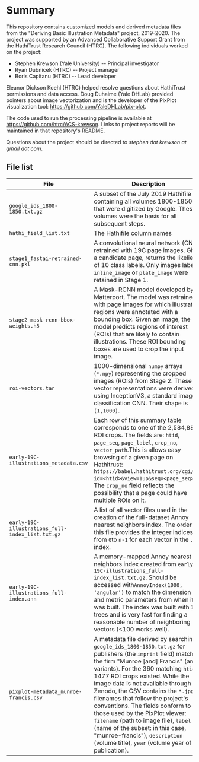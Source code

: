 # Summary

This repository contains customized models and derived metadata files from the "Deriving Basic Illustration Metadata" project, 2019-2020. The project was supported by an Advanced Collaborative Support Grant from the HathiTrust Research Council (HTRC). The following individuals worked on the project:

- Stephen Krewson (Yale University) -- Principal investigator
- Ryan Dubnicek (HTRC) -- Project manager
- Boris Capitanu (HTRC) -- Lead developer

Eleanor Dickson Koehl (HTRC) helped resolve questions about HathiTrust permissions and data access. Doug Duhaime (Yale DHLab) provided pointers about image vectorization and is the developer of the PixPlot visualization tool: https://github.com/YaleDHLab/pix-plot.

The code used to run the processing pipeline is available at https://github.com/htrc/ACS-krewson. Links to project reports will be maintained in that repository's README.

Questions about the project should be directed to *stephen dot krewson at gmail dot com*.

## File list

| File                                             | Description                                                  |
| ------------------------------------------------ | ------------------------------------------------------------ |
| `google_ids_1800-1850.txt.gz`                    | A subset of the July 2019 Hathifile containing all volumes 1800-1850 that were digitized by Google. These volumes were the basis for all subsequent steps. |
| `hathi_field_list.txt`                           | The Hathifile column names                                   |
| `stage1_fastai-retrained-cnn.pkl`                | A convolutional neural network (CNN) retrained with 19C page images. Given a candidate page, returns the likeliest of 10 class labels. Only images labeled `inline_image` or `plate_image` were retained in Stage 1. |
| `stage2_mask-rcnn-bbox-weights.h5`               | A Mask-RCNN model developed by Matterport. The model was retrained with page images for which illustrated regions were annotated with a bounding box. Given an image, the model predicts regions of interest (ROIs) that are likely to contain illustrations. These ROI bounding boxes are used to crop the input image. |
| `roi-vectors.tar`                                | 1000-dimensional `numpy` arrays (`*.npy`) representing the cropped images (ROIs) from Stage 2. These vector representations were derived using InceptionV3, a standard image classification CNN. Their shape is `(1,1000)`. |
| `early-19C-illustrations_metadata.csv`           | Each row of this summary table corresponds to one of the 2,584,888 ROI crops. The fields are: `htid`, `page_seq`, `page_label`, `crop_no`, `vector_path`.This is allows easy browsing of a given page on Hathitrust: `https://babel.hathitrust.org/cgi/pt?id=<htid>&view=1up&seq=<page_seq>`. The `crop_no` field reflects the possibility that a page could have multiple ROIs on it. |
| `early-19C-illustrations_full-index_list.txt.gz` | A list of all vector files used in the creation of the full-dataset Annoy nearest neighbors index. The order in this file provides the integer indices from `0`to `n-1` for each vector in the `.ann` index. |
| `early-19C-illustrations_full-index.ann`         | A memory-mapped Annoy nearest neighbors index created from `early-19C-illustrations_full-index_list.txt.gz`. Should be accessed with`AnnoyIndex(1000, 'angular')` to match the dimension and metric parameters from when it was built. The index was built with 100 trees and is very fast for finding a reasonable number of neighboring vectors (<100 works well). |
| `pixplot-metadata_munroe-francis.csv`            | A metadata file derived by searching `google_ids_1800-1850.txt.gz` for publishers (the `imprint` field) matching the firm "Munroe [and] Francis" (and variants). For the 360 matching `htids`, 1477 ROI crops existed. While the image data is not available through Zenodo, the CSV contains the `*.jpg` filenames that follow the project's conventions. The fields conform to those used by the PixPlot viewer: `filename` (path to image file), `label` (name of the subset: in this case, "munroe-francis"), `description` (volume title),  `year` (volume year of publication). |

